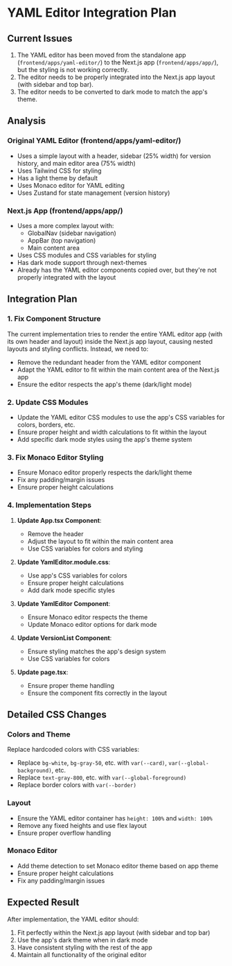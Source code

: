 # YAML Editor Integration Plan

## Current Issues

1. The YAML editor has been moved from the standalone app (`frontend/apps/yaml-editor/`) to the Next.js app (`frontend/apps/app/`), but the styling is not working correctly.
2. The editor needs to be properly integrated into the Next.js app layout (with sidebar and top bar).
3. The editor needs to be converted to dark mode to match the app's theme.

## Analysis

### Original YAML Editor (frontend/apps/yaml-editor/)

- Uses a simple layout with a header, sidebar (25% width) for version history, and main editor area (75% width)
- Uses Tailwind CSS for styling
- Has a light theme by default
- Uses Monaco editor for YAML editing
- Uses Zustand for state management (version history)

### Next.js App (frontend/apps/app/)

- Uses a more complex layout with:
  - GlobalNav (sidebar navigation)
  - AppBar (top navigation)
  - Main content area
- Uses CSS modules and CSS variables for styling
- Has dark mode support through next-themes
- Already has the YAML editor components copied over, but they're not properly integrated with the layout

## Integration Plan

### 1. Fix Component Structure

The current implementation tries to render the entire YAML editor app (with its own header and layout) inside the Next.js app layout, causing nested layouts and styling conflicts. Instead, we need to:

- Remove the redundant header from the YAML editor component
- Adapt the YAML editor to fit within the main content area of the Next.js app
- Ensure the editor respects the app's theme (dark/light mode)

### 2. Update CSS Modules

- Update the YAML editor CSS modules to use the app's CSS variables for colors, borders, etc.
- Ensure proper height and width calculations to fit within the layout
- Add specific dark mode styles using the app's theme system

### 3. Fix Monaco Editor Styling

- Ensure Monaco editor properly respects the dark/light theme
- Fix any padding/margin issues
- Ensure proper height calculations

### 4. Implementation Steps

1. **Update App.tsx Component**:
   - Remove the header
   - Adjust the layout to fit within the main content area
   - Use CSS variables for colors and styling

2. **Update YamlEditor.module.css**:
   - Use app's CSS variables for colors
   - Ensure proper height calculations
   - Add dark mode specific styles

3. **Update YamlEditor Component**:
   - Ensure Monaco editor respects the theme
   - Update Monaco editor options for dark mode

4. **Update VersionList Component**:
   - Ensure styling matches the app's design system
   - Use CSS variables for colors

5. **Update page.tsx**:
   - Ensure proper theme handling
   - Ensure the component fits correctly in the layout

## Detailed CSS Changes

### Colors and Theme

Replace hardcoded colors with CSS variables:

- Replace `bg-white`, `bg-gray-50`, etc. with `var(--card)`, `var(--global-background)`, etc.
- Replace `text-gray-800`, etc. with `var(--global-foreground)`
- Replace border colors with `var(--border)`

### Layout

- Ensure the YAML editor container has `height: 100%` and `width: 100%`
- Remove any fixed heights and use flex layout
- Ensure proper overflow handling

### Monaco Editor

- Add theme detection to set Monaco editor theme based on app theme
- Ensure proper height calculations
- Fix any padding/margin issues

## Expected Result

After implementation, the YAML editor should:

1. Fit perfectly within the Next.js app layout (with sidebar and top bar)
2. Use the app's dark theme when in dark mode
3. Have consistent styling with the rest of the app
4. Maintain all functionality of the original editor
